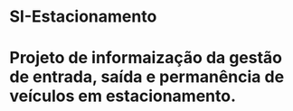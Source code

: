 # SI-Estacionamento
# Projeto de informaização da gestão de entrada, saída e permanência de veículos em estacionamento.
#
